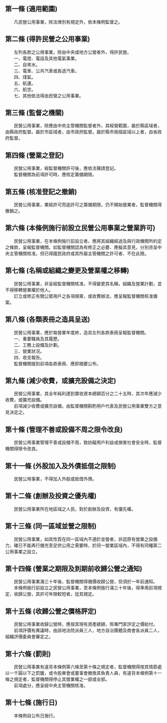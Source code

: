 第一條 (適用範圍)
-----------------
　　凡民營公用事業，除法律別有規定外，依本條例監督之。  


第二條 (得許民營之公用事業)
---------------------------
　　左列各款之公用事業，除由中央或地方公營者外，得許民營。  
　　一、電燈、電話及其他電氣事業。  
　　二、自來水。  
　　三、電車、公共汽車或長途汽車。  
　　四、煤氣。  
　　五、航運。  
　　六、航空。  
　　七、其他依法得由民營之公用事業。  


第三條 (監督之機關)
-------------------
　　民營公用事業，除應由中央主管機關監督者外，其經營範圍，屬於縣區域者，由縣政府監督。屬於市區域者，由市政府監督。屬於縣市兩個區域以上者，由省政府監督。  


第四條 (營業之登記)
-------------------
　　民營公用事業，經監督機關許可後，應依法聲請登記。  
　　監督機關為前項許可時，應核定籌備期限。  


第五條 (核准登記之撤銷)
-----------------------
　　民營公用事業，業經許可而逾許可之籌備期限，仍不開始營業者，監督機關得撤銷之。  


第六條 (本條例施行前設立民營公用事業之營業許可)
-----------------------------------------------
　　民營公用事業，在本條例施行前設立者，應將其組織經過及與行政機關所約定之條款，呈報監督機關。如監督機關認為有修正之必要、應擬具意見，分別咨呈中央主管機關核准。但已得國民政府或其所屬主管機關之許可者、不在此限。  


第七條 (名稱或組織之變更及營業權之移轉)
---------------------------------------
　　民營公用事業，非呈經監督機關核准，不得變更其名稱，組織及營業計劃，並不得移轉營業權於他人。  
　　訂立或修正有關公眾用戶之各項規章，或收費辦法，應呈報監督機關核准備案。  


第八條 (各類表冊之造具呈送)
---------------------------
　　民營公用事業，應於每營業年度終，造具左列各款表冊呈報監督機關。  
　　一、重要職員及其履歷。  
　　二、工務上設備及計劃。  
　　三、營業狀況。  
　　四、收支報告。  
　　監督機關接到前項各款表冊、應即摘要公布。  


第九條 (減少收費，或擴充設備之決定)
-----------------------------------
　　民營公用事業，其全年純利達到實收資本總額百分之二十五時，其次年應減少收費，或擴充設備。  
　　前項減少收費或擴充設備，由監督機關斟酌用戶代表及民營公用事業雙方之意見決定之。  


第十條 (管理不善或設備不周之限令改良)
-------------------------------------
　　民營公用事業管理不善或設備不周，致妨礙用戶利益或損害社會安全時，監督機關得限令改良。  


第十一條 (外股加入及外債抵借之限制)
-----------------------------------
　　民營公用事業，不得加入外股或抵借外債。  


第十二條 (創辦及投資之優先權)
-----------------------------
　　民營公用事業所在地區域之人民，對於創辦及投資，有優先權。  


第十三條 (同一區域並營之限制)
-----------------------------
　　民營公用事業，如其性質在同一區域內不適於並營者，非認原有營業之設備力，確已不能再行備充至足供公用之需要時，於同一營業區域內，不得有同種第二公用事業之設立。  


第十四條 (營業之期限及到期前收歸公營之通知)
-------------------------------------------
　　民營公用事業滿三十年後，監督機關得備價收歸公營，但須於一年前通知。  
　　本條例施行前設立之民營公用事業，至本條例施行滿三十年後，得準用前項規定，收歸公營，其許可年限較短者，從其規定。  


第十五條 (收歸公營之價格評定)
-----------------------------
　　民營公用事業收歸公營時，應按其現有資產總額，照專門家評定之價給付。  
　　前項評價有異議時，由該地法院派員三人，地方自治團體及商會各派員二人，組織評價委員會審定之。  


第十六條 (罰則)
---------------
　　民營公用事業有違背本條例第六條至第十條之規定者，監督機關得按其情節處以一千圓以下之罰鍰，或令股東會或董事會撤換其負責人員，有違背本條例第十一條之規定者，監督機關得停止其營業權之一部或全部。  
　　前項處分，應呈經中央主管機關核准。  


第十七條 (施行日)
-----------------
　　本條例自公布日施行。